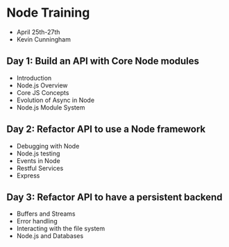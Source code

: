 # Node Training

- April 25th-27th
- Kevin Cunningham



## Day 1: Build an API with Core Node modules

- Introduction
- Node.js Overview
- Core JS Concepts
- Evolution of Async in Node
- Node.js Module System

## Day 2: Refactor API to use a Node framework

- Debugging with Node
- Node.js testing
- Events in Node
- Restful Services
- Express

## Day 3: Refactor API to have a persistent backend

- Buffers and Streams
- Error handling
- Interacting with the file system
- Node.js and Databases
